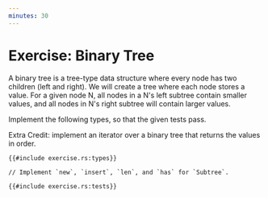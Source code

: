 ```yaml
---
minutes: 30
---
```


# Exercise: Binary Tree

A binary tree is a tree-type data structure where every node has two children
(left and right). We will create a tree where each node stores a value. For a
given node N, all nodes in a N's left subtree contain smaller values, and all
nodes in N's right subtree will contain larger values.

Implement the following types, so that the given tests pass.

Extra Credit: implement an iterator over a binary tree that returns the values
in order.

```rust,editable,ignore
{{#include exercise.rs:types}}

// Implement `new`, `insert`, `len`, and `has` for `Subtree`.

{{#include exercise.rs:tests}}
```
